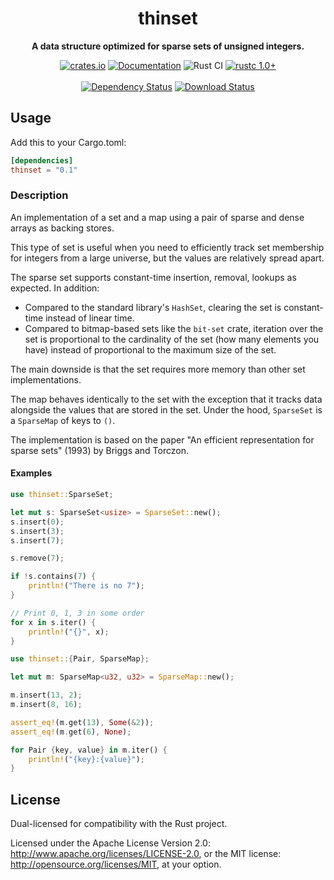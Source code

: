 <div align="center">
  <h1>thinset</h1>
  <p>
    <strong>A data structure optimized for sparse sets of unsigned integers.</strong>
  </p>
  <p>

[![crates.io][crates.io shield]][crates.io link]
[![Documentation][docs.rs badge]][docs.rs link]
![Rust CI][github ci badge]
[![rustc 1.0+]][Rust 1.0]
<br />
<br />
[![Dependency Status][deps.rs status]][deps.rs link]
[![Download Status][shields.io download count]][crates.io link]

  </p>
</div>

[crates.io shield]: https://img.shields.io/crates/v/thinset?label=latest
[crates.io link]: https://crates.io/crates/thinset
[docs.rs badge]: https://docs.rs/thinset/badge.svg?version=0.1.0
[docs.rs link]: https://docs.rs/thinset/0.1.0/thinset/
[github ci badge]: https://github.com/Chriscbr/thinset/actions/workflows/rust.yml/badge.svg
[rustc 1.0+]: https://img.shields.io/badge/rustc-1.0%2B-blue.svg
[Rust 1.0]: https://blog.rust-lang.org/2015/05/15/Rust-1.0.html
[deps.rs status]: https://deps.rs/repo/github/Chriscbr/thinset/status.svg
[deps.rs link]: https://deps.rs/crate/thinset/0.1.0
[shields.io download count]: https://img.shields.io/crates/d/thinset.svg

## Usage

Add this to your Cargo.toml:

```toml
[dependencies]
thinset = "0.1"
```

### Description

<!-- cargo-rdme start -->

An implementation of a set and a map using a pair of sparse and dense arrays as backing stores.

This type of set is useful when you need to efficiently track set membership for integers
from a large universe, but the values are relatively spread apart.

The sparse set supports constant-time insertion, removal, lookups as expected.
In addition:

- Compared to the standard library's `HashSet`, clearing the set is constant-time instead of linear time.
- Compared to bitmap-based sets like the `bit-set` crate, iteration over the set is
proportional to the cardinality of the set (how many elements you have) instead of proportional to the maximum size of the set.

The main downside is that the set requires more memory than other set implementations.

The map behaves identically to the set with the exception that it tracks data alongside
the values that are stored in the set. Under the hood, `SparseSet` is a `SparseMap` of keys to `()`.

The implementation is based on the paper "An efficient representation for sparse sets" (1993)
by Briggs and Torczon.

#### Examples

```rust
use thinset::SparseSet;

let mut s: SparseSet<usize> = SparseSet::new();
s.insert(0);
s.insert(3);
s.insert(7);

s.remove(7);

if !s.contains(7) {
    println!("There is no 7");
}

// Print 0, 1, 3 in some order
for x in s.iter() {
    println!("{}", x);
}
```

```rust
use thinset::{Pair, SparseMap};

let mut m: SparseMap<u32, u32> = SparseMap::new();

m.insert(13, 2);
m.insert(8, 16);

assert_eq!(m.get(13), Some(&2));
assert_eq!(m.get(6), None);

for Pair {key, value} in m.iter() {
    println!("{key}:{value}");
}
```

<!-- cargo-rdme end -->

## License

Dual-licensed for compatibility with the Rust project.

Licensed under the Apache License Version 2.0: http://www.apache.org/licenses/LICENSE-2.0,
or the MIT license: http://opensource.org/licenses/MIT, at your option.
